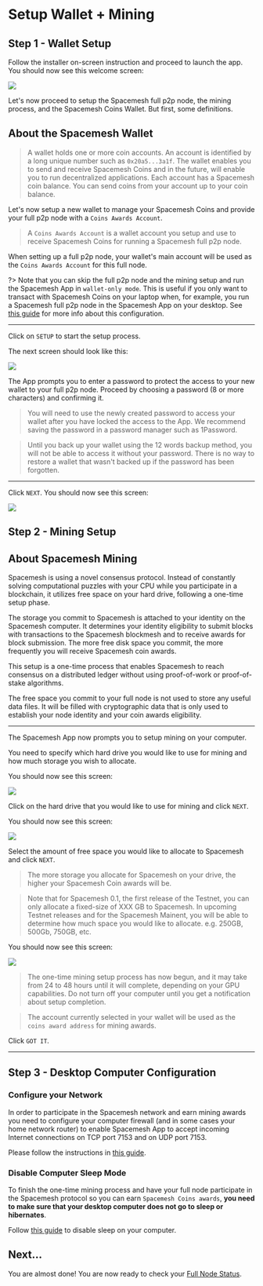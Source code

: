# Setup Wallet + Mining

## Step 1 - Wallet Setup
Follow the installer on-screen instruction and proceed to launch the app. You should now see this welcome screen:

![](../images/v1.0/welcome.png)

Let's now proceed to setup the Spacemesh full p2p node, the mining process, and the Spacemesh Coins Wallet. But first, some definitions.

## About the Spacemesh Wallet
> A wallet holds one or more coin accounts. An account is identified by a long unique number such as `0x20a5...3a1f`. The wallet enables you to send and receive Spacemesh Coins and in the future, will enable you to run decentralized applications. Each account has a Spacemesh coin balance. You can send coins from your account up to your coin balance.

Let's now setup a new wallet to manage your Spacemesh Coins and provide your full p2p node with a `Coins Awards Account`.

> A `Coins Awards Account` is a wallet account you setup and use to receive Spacemesh Coins for running a Spacemesh full p2p node.

When setting up a full p2p node, your wallet's main account will be used as the `Coins Awards Account` for this full node.

?> Note that you can skip the full p2p node and the mining setup and run the Spacemesh App in `wallet-only mode`. This is useful if you only want to transact with Spacemesh Coins on your laptop when, for example, you run a Spacemesh full p2p node in the Spacemesh App on your desktop. See [this guide](wallet_mode.md) for more info about this configuration.

---

Click on `SETUP` to start the setup process.

The next screen should look like this:

![](../images/v1.0/protect_wallet.png)

The App prompts you to enter a password to protect the access to your new wallet to your full p2p node. Proceed by choosing a password (8 or more characters) and confirming it.

> You will need to use the newly created password to access your wallet after you have locked the access to the App. We recommend saving the password in a password manager such as 1Password.

> Until you back up your wallet using the 12 words backup method, you will not be able to access it without your password. There is no way to restore a wallet that wasn't backed up if the password has been forgotten.

---

Click `NEXT`. You should now see this screen:

![](../images/v1.0/protect_wallet_confirmed.png)


## Step 2 - Mining Setup

## About Spacemesh Mining
Spacemesh is using a novel consensus protocol. Instead of constantly solving computational puzzles with your CPU while you participate in a blockchain, it utilizes free space on your hard drive, following a one-time setup phase.

The storage you commit to Spacemesh is attached to your identity on the Spacemesh computer. It determines your identity eligibility to submit blocks with transactions to the Spacemesh blockmesh and to receive awards for block submission. The more free disk space you commit, the more frequently you will receive Spacemesh coin awards.

This setup is a one-time process that enables Spacemesh to reach consensus on a distributed ledger without using proof-of-work or proof-of-stake algorithms.

The free space you commit to your full node is not used to store any useful data files. It will be filled with cryptographic data that is only used to establish your node identity and your coin awards eligibility.

---

The Spacemesh App now prompts you to setup mining on your computer.

You need to specify which hard drive you would like to use for mining and how much storage you wish to allocate.

You should now see this screen:

![](../images/v1.0/miner_setup_drive.png)

Click on the hard drive that you would like to use for mining and click `NEXT`.

You should now see this screen:

![](../images/v1.0/miner_setup_size.png)

Select the amount of free space you would like to allocate to Spacemesh and click `NEXT`.

> The more storage you allocate for Spacemesh on your drive, the higher your Spacemesh Coin awards will be.

> Note that for Spacemesh 0.1, the first release of the Testnet, you can only allocate a fixed-size of XXX GB to Spacemesh. In upcoming Testnet releases and for the Spacemesh Mainent, you will be able to determine how much space you would like to allocate. e.g. 250GB, 500Gb, 750GB, etc.

You should now see this screen:

![](../images/v1.0/miner_setup_complete.png)

> The one-time mining setup process has now begun, and it may take from 24 to 48 hours until it will complete, depending on your GPU capabilities. Do not turn off your computer until you get a notification about setup completion.

> The account currently selected in your wallet will be used as the `coins award address` for mining awards.

Click `GOT IT`.

---

## Step 3 - Desktop Computer Configuration

### Configure your Network
In order to participate in the Spacemesh network and earn mining awards you need to configure your computer firewall (and in some cases your home network router) to enable Spacemesh App to accept incoming Internet connections on TCP port 7153 and on UDP port 7153.

Please follow the instructions in [this guide](netconfig.md).

### Disable Computer Sleep Mode
To finish the one-time mining process and have your full node participate in the Spacemesh protocol so you can earn `Spacemesh Coins awards`, **you need to make sure that your desktop computer does not go to sleep or hibernates**.

Follow [this guide](no_sleep.md) to disable sleep on your computer.


## Next...
You are almost done! You are now ready to check your [Full Node Status](guide/status.md).
